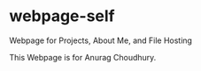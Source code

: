 # webpage-self
Webpage for Projects, About Me, and File Hosting

This Webpage is for Anurag Choudhury.
